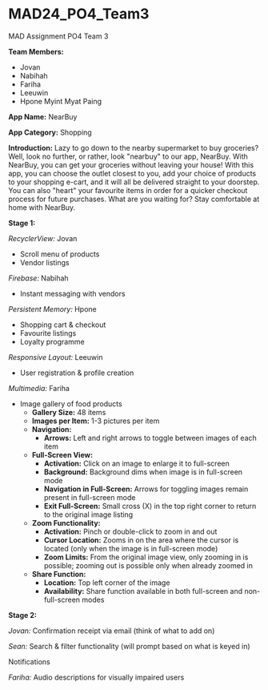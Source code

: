 # MAD24_PO4_Team3

MAD Assignment PO4 Team 3

**Team Members:**
- Jovan
- Nabihah
- Fariha
- Leeuwin
- Hpone Myint Myat Paing

**App Name:** NearBuy

**App Category:** Shopping

**Introduction:**
Lazy to go down to the nearby supermarket to buy groceries? Well, look no further, or rather, look "nearbuy" to our app, NearBuy.
With NearBuy, you can get your groceries without leaving your house!
With this app, you can choose the outlet closest to you, add your choice of products to your shopping e-cart, and it will all be delivered straight to your doorstep.
You can also "heart" your favourite items in order for a quicker checkout process for future purchases.
What are you waiting for? Stay comfortable at home with NearBuy.

**Stage 1:** 

*RecyclerView:* Jovan
- Scroll menu of products
- Vendor listings

*Firebase:* Nabihah
- Instant messaging with vendors

*Persistent Memory:* Hpone
- Shopping cart & checkout
- Favourite listings
- Loyalty programme

*Responsive Layout:* Leeuwin
- User registration & profile creation

*Multimedia:* Fariha
- Image gallery of food products
  - **Gallery Size:** 48 items
  - **Images per Item:** 1-3 pictures per item
  - **Navigation:**
    - **Arrows:** Left and right arrows to toggle between images of each item
  - **Full-Screen View:**
    - **Activation:** Click on an image to enlarge it to full-screen
    - **Background:** Background dims when image is in full-screen mode
    - **Navigation in Full-Screen:** Arrows for toggling images remain present in full-screen mode
    - **Exit Full-Screen:** Small cross (X) in the top right corner to return to the original image listing
  - **Zoom Functionality:**
    - **Activation:** Pinch or double-click to zoom in and out
    - **Cursor Location:** Zooms in on the area where the cursor is located (only when the image is in full-screen mode)
    - **Zoom Limits:** From the original image view, only zooming in is possible; zooming out is possible only when already zoomed in
  - **Share Function:**
    - **Location:** Top left corner of the image
    - **Availability:** Share function available in both full-screen and non-full-screen modes

**Stage 2:**

*Jovan:*
Confirmation receipt via email (think of what to add on)

*Sean:*
Search & filter functionality (will prompt based on what is keyed in)

Notifications

*Fariha:*
Audio descriptions for visually impaired users
